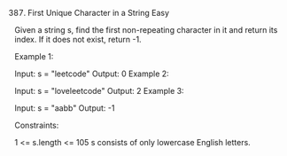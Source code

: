 387. First Unique Character in a String
Easy

Given a string s, find the first non-repeating character in it and return its index. If it does not exist, return -1.



Example 1:

Input: s = "leetcode"
Output: 0
Example 2:

Input: s = "loveleetcode"
Output: 2
Example 3:

Input: s = "aabb"
Output: -1


Constraints:

1 <= s.length <= 105
s consists of only lowercase English letters.
